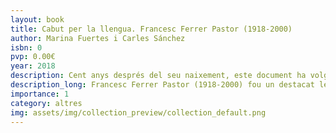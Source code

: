 ```yaml
---
layout: book
title: Cabut per la llengua. Francesc Ferrer Pastor (1918-2000)
author: Marina Fuertes i Carles Sánchez
isbn: 0
pvp: 0.00€
year: 2018
description: Cent anys després del seu naixement, este document ha volgut posar en valor el llegat de l'obra que ens deixà, la influència de la qual encara perdura en la nostra societat. Premi a la Promoció del valencià al IV Festival de Cine Ciutadà Compromés.
description_long: Francesc Ferrer Pastor (1918-2000) fou un destacat lexicògraf valencià. Posiblement, el més important de tots els temps. Va ser autor de treballs cabdals per a més d'una generació de valencians, com el Diccionari de la Rima, el Vocabulari valencià-castellà i castellà-valencià o el Diccionari General. Va dedicar la seua vida a difondre i normalitzar l'ús del valencià en un context polític gens favorable. Durant la seua trajectòria va rebre, entre d'altres, el Premi de les Lletres Valencianes de la Generalitat Valenciana (1994) i la Medalla d'or de la Universitat de València (2000). Mitjançant el testimoni de diferents familiars, filòlegs, veïns del seu poble i d'ell mateix, en una entrevista inèdita fins al moment, es repassen els esdeveniments que marcaren la vida del lingüista oriünd de la Font d'en Carròs.
importance: 1
category: altres
img: assets/img/collection_preview/collection_default.png
---
```

